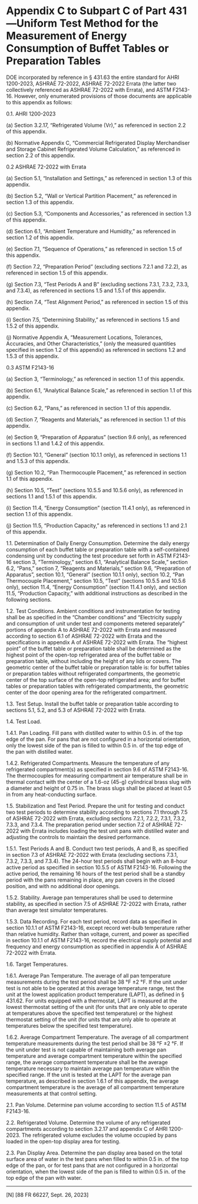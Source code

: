 # Appendix C to Subpart C of Part 431—Uniform Test Method for the Measurement of Energy Consumption of Buffet Tables or Preparation Tables




DOE incorporated by reference in § 431.63 the entire standard for AHRI 1200-2023, ASHRAE 72-2022, ASHRAE 72-2022 Errata (the latter two collectively referenced as ASHRAE 72-2022 with Errata), and ASTM F2143-16. However, only enumerated provisions of those documents are applicable to this appendix as follows:


0.1. AHRI 1200-2023


(a) Section 3.2.17, “Refrigerated Volume (Vr),” as referenced in section 2.2 of this appendix.


(b) Normative Appendix C, “Commercial Refrigerated Display Merchandiser and Storage Cabinet Refrigerated Volume Calculation,” as referenced in section 2.2 of this appendix.


0.2 ASHRAE 72-2022 with Errata


(a) Section 5.1, “Installation and Settings,” as referenced in section 1.3 of this appendix.


(b) Section 5.2, “Wall or Vertical Partition Placement,” as referenced in section 1.3 of this appendix.


(c) Section 5.3, “Components and Accessories,” as referenced in section 1.3 of this appendix.


(d) Section 6.1, “Ambient Temperature and Humidity,” as referenced in section 1.2 of this appendix.


(e) Section 7.1, “Sequence of Operations,” as referenced in section 1.5 of this appendix.


(f) Section 7.2, “Preparation Period” (excluding sections 7.2.1 and 7.2.2), as referenced in section 1.5 of this appendix.


(g) Section 7.3, “Test Periods A and B” (excluding sections 7.3.1, 7.3.2, 7.3.3, and 7.3.4), as referenced in sections 1.5 and 1.5.1 of this appendix.


(h) Section 7.4, “Test Alignment Period,” as referenced in section 1.5 of this appendix.


(i) Section 7.5, “Determining Stability,” as referenced in sections 1.5 and 1.5.2 of this appendix.


(j) Normative Appendix A, “Measurement Locations, Tolerances, Accuracies, and Other Characteristics,” (only the measured quantities specified in section 1.2 of this appendix) as referenced in sections 1.2 and 1.5.3 of this appendix.


0.3 ASTM F2143-16


(a) Section 3, “Terminology,” as referenced in section 1.1 of this appendix.


(b) Section 6.1, “Analytical Balance Scale,” as referenced in section 1.1 of this appendix.


(c) Section 6.2, “Pans,” as referenced in section 1.1 of this appendix.


(d) Section 7, “Reagents and Materials,” as referenced in section 1.1 of this appendix.


(e) Section 9, “Preparation of Apparatus” (section 9.6 only), as referenced in sections 1.1 and 1.4.2 of this appendix.


(f) Section 10.1, “General” (section 10.1.1 only), as referenced in sections 1.1 and 1.5.3 of this appendix.


(g) Section 10.2, “Pan Thermocouple Placement,” as referenced in section 1.1 of this appendix.


(h) Section 10.5, “Test” (sections 10.5.5 and 10.5.6 only), as referenced in sections 1.1 and 1.5.1 of this appendix.


(i) Section 11.4, “Energy Consumption” (section 11.4.1 only), as referenced in section 1.1 of this appendix.


(j) Section 11.5, “Production Capacity,” as referenced in sections 1.1 and 2.1 of this appendix.


1.1. Determination of Daily Energy Consumption. Determine the daily energy consumption of each buffet table or preparation table with a self-contained condensing unit by conducting the test procedure set forth in ASTM F2143-16 section 3, “Terminology,” section 6.1, “Analytical Balance Scale,” section 6.2, “Pans,” section 7, “Reagents and Materials,” section 9.6, “Preparation of Apparatus”, section 10.1, “General” (section 10.1.1 only), section 10.2, “Pan Thermocouple Placement,” section 10.5, “Test” (sections 10.5.5 and 10.5.6 only), section 11.4, “Energy Consumption” (section 11.4.1 only), and section 11.5, “Production Capacity,” with additional instructions as described in the following sections.


1.2. Test Conditions. Ambient conditions and instrumentation for testing shall be as specified in the “Chamber conditions” and “Electricity supply and consumption of unit under test and components metered separately” portions of appendix A to ASHRAE 72-2022 with Errata and measured according to section 6.1 of ASHRAE 72-2022 with Errata and the specifications in appendix A of ASHRAE 72-2022 with Errata. The “highest point” of the buffet table or preparation table shall be determined as the highest point of the open-top refrigerated area of the buffet table or preparation table, without including the height of any lids or covers. The geometric center of the buffet table or preparation table is: for buffet tables or preparation tables without refrigerated compartments, the geometric center of the top surface of the open-top refrigerated area; and for buffet tables or preparation tables with refrigerated compartments, the geometric center of the door opening area for the refrigerated compartment.


1.3. Test Setup. Install the buffet table or preparation table according to sections 5.1, 5.2, and 5.3 of ASHRAE 72-2022 with Errata.


1.4. Test Load.


1.4.1. Pan Loading. Fill pans with distilled water to within 0.5 in. of the top edge of the pan. For pans that are not configured in a horizontal orientation, only the lowest side of the pan is filled to within 0.5 in. of the top edge of the pan with distilled water.


1.4.2. Refrigerated Compartments. Measure the temperature of any refrigerated compartment(s) as specified in section 9.6 of ASTM F2143-16. The thermocouples for measuring compartment air temperature shall be in thermal contact with the center of a 1.6-oz (45-g) cylindrical brass slug with a diameter and height of 0.75 in. The brass slugs shall be placed at least 0.5 in from any heat-conducting surface.


1.5. Stabilization and Test Period. Prepare the unit for testing and conduct two test periods to determine stability according to sections 7.1 through 7.5 of ASHRAE 72-2022 with Errata, excluding sections 7.2.1, 7.2.2, 7.3.1, 7.3.2, 7.3.3, and 7.3.4. The preparation period under section 7.2 of ASHRAE 72-2022 with Errata includes loading the test unit pans with distilled water and adjusting the controls to maintain the desired performance.


1.5.1. Test Periods A and B. Conduct two test periods, A and B, as specified in section 7.3 of ASHRAE 72-2022 with Errata (excluding sections 7.3.1, 7.3.2, 7.3.3, and 7.3.4). The 24-hour test periods shall begin with an 8-hour active period as specified in section 10.5.5 of ASTM F2143-16. Following the active period, the remaining 16 hours of the test period shall be a standby period with the pans remaining in place, any pan covers in the closed position, and with no additional door openings.


1.5.2. Stability. Average pan temperatures shall be used to determine stability, as specified in section 7.5 of ASHRAE 72-2022 with Errata, rather than average test simulator temperatures.


1.5.3. Data Recording. For each test period, record data as specified in section 10.1.1 of ASTM F2143-16, except record wet-bulb temperature rather than relative humidity. Rather than voltage, current, and power as specified in section 10.1.1 of ASTM F2143-16, record the electrical supply potential and frequency and energy consumption as specified in appendix A of ASHRAE 72-2022 with Errata.


1.6. Target Temperatures.


1.6.1. Average Pan Temperature. The average of all pan temperature measurements during the test period shall be 38 °F ±2 °F. If the unit under test is not able to be operated at this average temperature range, test the unit at the lowest application product temperature (LAPT), as defined in § 431.62. For units equipped with a thermostat, LAPT is measured at the lowest thermostat setting of the unit (for units that are only able to operate at temperatures above the specified test temperature) or the highest thermostat setting of the unit (for units that are only able to operate at temperatures below the specified test temperature).


1.6.2. Average Compartment Temperature. The average of all compartment temperature measurements during the test period shall be 38 °F ±2 °F. If the unit under test is not capable of maintaining both average pan temperature and average compartment temperature within the specified range, the average compartment temperature shall be the average temperature necessary to maintain average pan temperature within the specified range. If the unit is tested at the LAPT for the average pan temperature, as described in section 1.6.1 of this appendix, the average compartment temperature is the average of all compartment temperature measurements at that control setting.


2.1. Pan Volume. Determine pan volume according to section 11.5 of ASTM F2143-16.


2.2. Refrigerated Volume. Determine the volume of any refrigerated compartments according to section 3.2.17 and appendix C of AHRI 1200-2023. The refrigerated volume excludes the volume occupied by pans loaded in the open-top display area for testing.


2.3. Pan Display Area. Determine the pan display area based on the total surface area of water in the test pans when filled to within 0.5 in. of the top edge of the pan, or for test pans that are not configured in a horizontal orientation, when the lowest side of the pan is filled to within 0.5 in. of the top edge of the pan with water.





---

[N] [88 FR 66227, Sept. 26, 2023]










